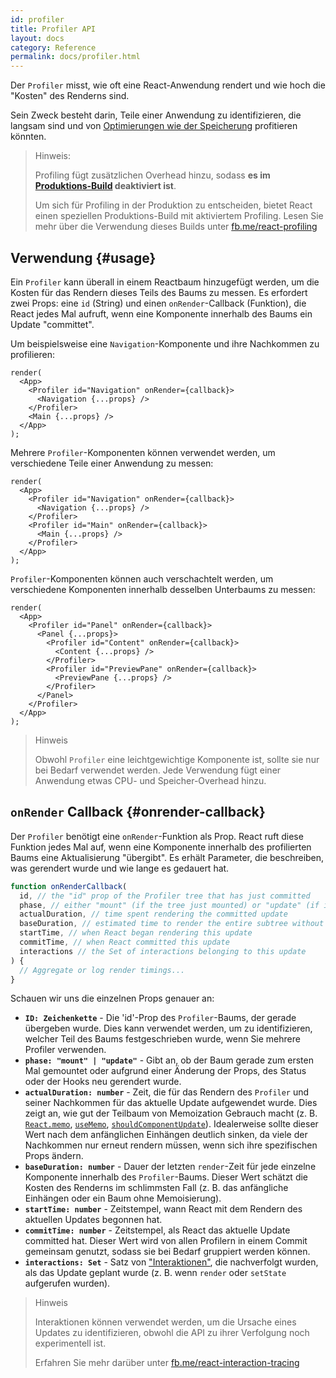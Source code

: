 ```yaml
---
id: profiler
title: Profiler API
layout: docs
category: Reference
permalink: docs/profiler.html
---
```


Der `Profiler` misst, wie oft eine React-Anwendung rendert und wie hoch die "Kosten" des Renderns sind.

Sein Zweck besteht darin, Teile einer Anwendung zu identifizieren, die langsam sind und von [Optimierungen wie der Speicherung](/docs/hooks-faq.html#how-to-memoize-calculations) profitieren könnten.

> Hinweis:
>
> Profiling fügt zusätzlichen Overhead hinzu, sodass **es im [Produktions-Build](/docs/optimizing-performance.html#use-the-production-build) deaktiviert ist**.
> 
> Um sich für Profiling in der Produktion zu entscheiden, bietet React einen speziellen Produktions-Build mit aktiviertem Profiling. Lesen Sie mehr über die Verwendung dieses Builds unter [fb.me/react-profiling](https://fb.me/react-profiling)

## Verwendung {#usage}

Ein `Profiler` kann überall in einem Reactbaum hinzugefügt werden, um die Kosten für das Rendern dieses Teils des Baums zu messen. Es erfordert zwei Props: eine `id` (String) und einen `onRender`-Callback (Funktion), die React jedes Mal aufruft, wenn eine Komponente innerhalb des Baums ein Update "committet".

Um beispielsweise eine `Navigation`-Komponente und ihre Nachkommen zu profilieren:

```js{3}
render(
  <App>
    <Profiler id="Navigation" onRender={callback}>
      <Navigation {...props} />
    </Profiler>
    <Main {...props} />
  </App>
);
```

Mehrere `Profiler`-Komponenten können verwendet werden, um verschiedene Teile einer Anwendung zu messen:

```js{3,6}
render(
  <App>
    <Profiler id="Navigation" onRender={callback}>
      <Navigation {...props} />
    </Profiler>
    <Profiler id="Main" onRender={callback}>
      <Main {...props} />
    </Profiler>
  </App>
);
```

`Profiler`-Komponenten können auch verschachtelt werden, um verschiedene Komponenten innerhalb desselben Unterbaums zu messen:

```js{3,5,8}
render(
  <App>
    <Profiler id="Panel" onRender={callback}>
      <Panel {...props}>
        <Profiler id="Content" onRender={callback}>
          <Content {...props} />
        </Profiler>
        <Profiler id="PreviewPane" onRender={callback}>
          <PreviewPane {...props} />
        </Profiler>
      </Panel>
    </Profiler>
  </App>
);
```

> Hinweis
>
> Obwohl `Profiler` eine leichtgewichtige Komponente ist, sollte sie nur bei Bedarf verwendet werden. Jede Verwendung fügt einer Anwendung etwas CPU- und Speicher-Overhead hinzu.

## `onRender` Callback {#onrender-callback}

Der `Profiler` benötigt eine `onRender`-Funktion als Prop.
React ruft diese Funktion jedes Mal auf, wenn eine Komponente innerhalb des profilierten Baums eine Aktualisierung "übergibt".
Es erhält Parameter, die beschreiben, was gerendert wurde und wie lange es gedauert hat.

```js
function onRenderCallback(
  id, // the "id" prop of the Profiler tree that has just committed
  phase, // either "mount" (if the tree just mounted) or "update" (if it re-rendered)
  actualDuration, // time spent rendering the committed update
  baseDuration, // estimated time to render the entire subtree without memoization
  startTime, // when React began rendering this update
  commitTime, // when React committed this update
  interactions // the Set of interactions belonging to this update
) {
  // Aggregate or log render timings...
}
```

Schauen wir uns die einzelnen Props genauer an:

* **`ID: Zeichenkette`** -
Die 'id'-Prop des `Profiler`-Baums, der gerade übergeben wurde.
Dies kann verwendet werden, um zu identifizieren, welcher Teil des Baums festgeschrieben wurde, wenn Sie mehrere Profiler verwenden.
* **`phase: "mount" | "update"`** -
Gibt an, ob der Baum gerade zum ersten Mal gemountet oder aufgrund einer Änderung der Props, des Status oder der Hooks neu gerendert wurde.
* **`actualDuration: number`** -
Zeit, die für das Rendern des `Profiler` und seiner Nachkommen für das aktuelle Update aufgewendet wurde.
Dies zeigt an, wie gut der Teilbaum von Memoization Gebrauch macht (z. B. [`React.memo`](/docs/react-api.html#reactmemo), [`useMemo`](/docs/hooks-reference.html#usememo), [`shouldComponentUpdate`](/docs/hooks-faq.html#how-do-i-implement-shouldcomponentupdate)).
Idealerweise sollte dieser Wert nach dem anfänglichen Einhängen deutlich sinken, da viele der Nachkommen nur erneut rendern müssen, wenn sich ihre spezifischen Props ändern.
* **`baseDuration: number`** -
Dauer der letzten `render`-Zeit für jede einzelne Komponente innerhalb des `Profiler`-Baums.
Dieser Wert schätzt die Kosten des Renderns im schlimmsten Fall (z. B. das anfängliche Einhängen oder ein Baum ohne Memoisierung).
* **`startTime: number`** -
Zeitstempel, wann React mit dem Rendern des aktuellen Updates begonnen hat.
* **`commitTime: number`** -
Zeitstempel, als React das aktuelle Update committed hat.
Dieser Wert wird von allen Profilern in einem Commit gemeinsam genutzt, sodass sie bei Bedarf gruppiert werden können.
* **`interactions: Set`** -
Satz von ["Interaktionen"](https://fb.me/react-interaction-tracing), die nachverfolgt wurden, als das Update geplant wurde (z. B. wenn `render` oder `setState` aufgerufen wurden).

> Hinweis
>
> Interaktionen können verwendet werden, um die Ursache eines Updates zu identifizieren, obwohl die API zu ihrer Verfolgung noch experimentell ist.
>
> Erfahren Sie mehr darüber unter [fb.me/react-interaction-tracing](https://fb.me/react-interaction-tracing)